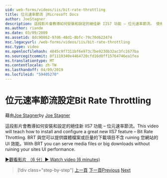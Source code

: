 ```yaml
---
uid: web-forms/videos/iis/bit-rate-throttling
title: 位元速率節流 |Microsoft Docs
author: JoeStagner
description: 這段影片會教導如何安裝和設定的絕佳新 IIS7 功能 – 位元速率節流。 使用 BRT 中，您可以提供媒體檔案或巨量下載 withou...
ms.author: riande
ms.date: 03/09/2009
ms.assetid: 8dc90862-97d6-48d1-8bfc-79c70d622474
msc.legacyurl: /web-forms/videos/iis/bit-rate-throttling
msc.type: video
ms.openlocfilehash: 4845c9f7311bf6e973c7be9230b32ac3fc1677ba
ms.sourcegitcommit: 0f1119340e4464720cfd16d0ff15764746ea1fea
ms.translationtype: MT
ms.contentlocale: zh-TW
ms.lasthandoff: 04/09/2019
ms.locfileid: "59405270"
---
```

# <a name="bit-rate-throttling"></a><span data-ttu-id="82096-104">位元速率節流設定</span><span class="sxs-lookup"><span data-stu-id="82096-104">Bit Rate Throttling</span></span>

<span data-ttu-id="82096-105">藉由[Joe Stagner](https://github.com/JoeStagner)</span><span class="sxs-lookup"><span data-stu-id="82096-105">by [Joe Stagner](https://github.com/JoeStagner)</span></span>

<span data-ttu-id="82096-106">這段影片會教導如何安裝和設定的絕佳新 IIS7 功能 – 位元速率節流。</span><span class="sxs-lookup"><span data-stu-id="82096-106">This video will teach how to install and configure a great new IIS7 feature – Bit Rate Throttling.</span></span> <span data-ttu-id="82096-107">BRT 與您可以提供媒體檔案或巨量的下載項目不含 ruining 您網站的 UI 效能。</span><span class="sxs-lookup"><span data-stu-id="82096-107">With BRT you can serve media files or big downloads without ruining your sites UI performance.</span></span>

[<span data-ttu-id="82096-108">&#9654;觀看影片 （6 分）</span><span class="sxs-lookup"><span data-stu-id="82096-108">&#9654; Watch video (6 minutes)</span></span>](https://channel9.msdn.com/Blogs/ASP-NET-Site-Videos/bit-rate-throttling)

> [!div class="step-by-step"]
> <span data-ttu-id="82096-109">[上一頁](installing-ftp7.md)
> [下一頁](iis7-playlists.md)</span><span class="sxs-lookup"><span data-stu-id="82096-109">[Previous](installing-ftp7.md)
[Next](iis7-playlists.md)</span></span>
